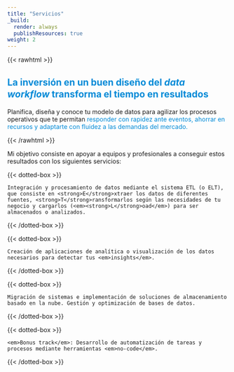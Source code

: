 ```yaml
---
title: "Servicios"
_build:
  render: always
  publishResources: true
weight: 2
---
```

{{< rawhtml >}}

<h2 style="line-height: 1.3; text-align: left; color: #008AD7">La inversión en un buen diseño del <em>data workflow</em> transforma el tiempo en resultados</h2>

Planifica, diseña y conoce tu modelo de datos para agilizar los procesos operativos que te permitan <span style="color: #008AD7">responder con rapidez ante eventos, ahorrar en recursos y adaptarte con fluidez a las demandas del mercado.</span>

{{< /rawhtml >}}

Mi objetivo consiste en apoyar a equipos y profesionales a conseguir estos resultados con los siguientes servicios: 

{{< dotted-box >}}

    Integración y procesamiento de datos mediante el sistema ETL (o ELT), que consiste en <strong>E</strong>xtraer los datos de diferentes fuentes, <strong>T</strong>ransformarlos según las necesidades de tu negocio y cargarlos (<em><strong>L</strong>oad</em>) para ser almacenados o analizados.
  
{{< /dotted-box >}}

{{< dotted-box >}}

    Creación de aplicaciones de analítica o visualización de los datos necesarios para detectar tus <em>insights</em>.
  
{{< /dotted-box >}}

{{< dotted-box >}}

    Migración de sistemas e implementación de soluciones de almacenamiento basado en la nube. Gestión y optimización de bases de datos.

{{< /dotted-box >}}

{{< dotted-box >}}

    <em>Bonus track</em>: Desarrollo de automatización de tareas y procesos mediante herramientas <em>no-code</em>.

{{< /dotted-box >}}